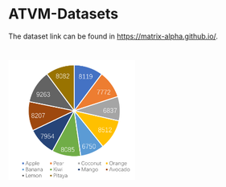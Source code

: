 # ATVM-Datasets
The dataset link can be found in https://matrix-alpha.github.io/. 

# <img src="data_distribution_2.png" width="50%">
